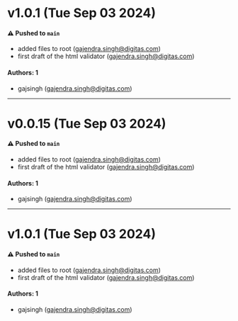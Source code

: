 # v1.0.1 (Tue Sep 03 2024)

#### ⚠️ Pushed to `main`

- added files to root (gajendra.singh@digitas.com)
- first draft of the html validator (gajendra.singh@digitas.com)

#### Authors: 1

- gajsingh (gajendra.singh@digitas.com)

---

# v0.0.15 (Tue Sep 03 2024)

#### ⚠️ Pushed to `main`

- added files to root (gajendra.singh@digitas.com)
- first draft of the html validator (gajendra.singh@digitas.com)

#### Authors: 1

- gajsingh (gajendra.singh@digitas.com)

---

# v1.0.1 (Tue Sep 03 2024)

#### ⚠️ Pushed to `main`

- added files to root (gajendra.singh@digitas.com)
- first draft of the html validator (gajendra.singh@digitas.com)

#### Authors: 1

- gajsingh (gajendra.singh@digitas.com)
